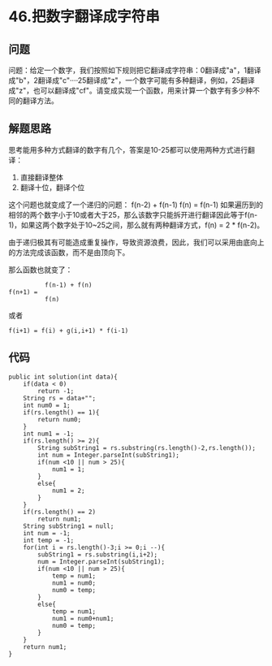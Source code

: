 # 46.把数字翻译成字符串

## 问题

问题：给定一个数字，我们按照如下规则把它翻译成字符串：0翻译成"a"，1翻译成"b"，2翻译成"c"····25翻译成"z"，一个数字可能有多种翻译，例如，25翻译成"z"，也可以翻译成"cf"。请变成实现一个函数，用来计算一个数字有多少种不同的翻译方法。

## 解题思路

思考能用多种方式翻译的数字有几个，答案是10-25都可以使用两种方式进行翻译：

1. 直接翻译整体
2. 翻译十位，翻译个位

这个问题也就变成了一个递归的问题：
              f(n-2) + f(n-1)
    f(n) = 
              f(n-1)
如果遍历到的相邻的两个数字小于10或者大于25，那么该数字只能拆开进行翻译因此等于f(n-1)，如果这两个数字处于10~25之间，那么就有两种翻译方式，f(n) = 2 * f(n-2)。

由于递归极其有可能造成重复操作，导致资源浪费，因此，我们可以采用由底向上的方法完成该函数，而不是由顶向下。

那么函数也就变了：

              f(n-1) + f(n)
    f(n+1) = 
              f(n)

或者

    f(i+1) = f(i) + g(i,i+1) * f(i-1)

## 代码

    public int solution(int data){
        if(data < 0)
            return -1;
        String rs = data+"";
        int num0 = 1;
        if(rs.length() == 1){
            return num0;
        }
        int num1 = -1;
        if(rs.length() >= 2){
            String subString1 = rs.substring(rs.length()-2,rs.length());
            int num = Integer.parseInt(subString1);
            if(num <10 || num > 25){
                num1 = 1;
            }
            else{
                num1 = 2;
            }
        }
        if(rs.length() == 2)
            return num1;
        String subString1 = null;
        int num = -1;
        int temp = -1;
        for(int i = rs.length()-3;i >= 0;i --){
            subString1 = rs.substring(i,i+2);
            num = Integer.parseInt(subString1);
            if(num <10 || num > 25){
                temp = num1;
                num1 = num0;
                num0 = temp;
            }
            else{
                temp = num1;
                num1 = num0+num1;
                num0 = temp;
            }
        }
        return num1;
    }